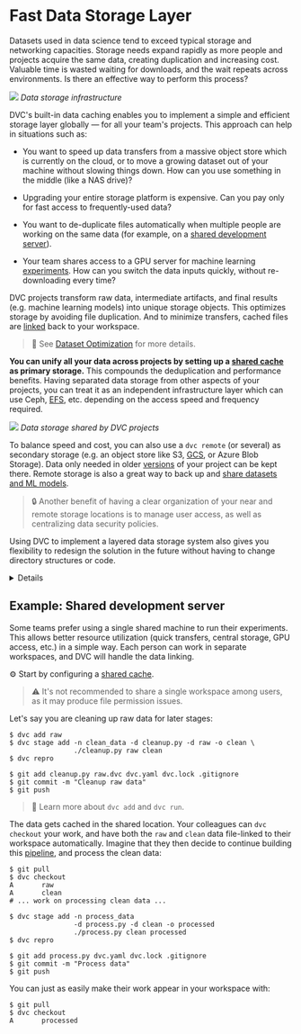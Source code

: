 # Fast Data Storage Layer

Datasets used in data science tend to exceed typical storage and networking
capacities. Storage needs expand rapidly as more people and projects acquire the
same data, creating duplication and increasing cost. Valuable time is wasted
waiting for downloads, and the wait repeats across environments. Is there an
effective way to perform this process?

![](/img/storage-layers.png) _Data storage infrastructure_

DVC's built-in data <abbr>caching</abbr> enables you to implement a simple and
efficient storage layer globally — for all your team's projects. This approach
can help in situations such as:

- You want to speed up data transfers from a massive object store which is
  currently on the cloud, or to move a growing dataset out of your machine
  without slowing things down. How can you use something in the middle (like a
  NAS drive)?

- Upgrading your entire storage platform is expensive. Can you pay only for fast
  access to frequently-used data?

- You want to de-duplicate files automatically when multiple people are working
  on the same data (for example, on a
  [shared development server](#example-shared-development-server)).

- Your team shares access to a GPU server for machine learning
  [experiments](/doc/user-guide/experiment-management). How can you switch the
  data inputs quickly, without re-downloading every time?

<abbr>DVC projects</abbr> transform raw data, intermediate artifacts, and final
results (e.g. machine learning models) into unique storage objects. This
optimizes storage by avoiding file duplication. And to minimize transfers,
<abbr>cached</abbr> files are [linked] back to your <abbr>workspace</abbr>.

> 📖 See [Dataset Optimization](/doc/user-guide/large-dataset-optimization) for
> more details.

[linked]:
  /doc/user-guide/large-dataset-optimization#file-link-types-for-the-dvc-cache

**You can unify all your data across projects by setting up a [shared cache] as
primary storage.** This compounds the deduplication and performance benefits.
Having separated data storage from other aspects of your projects, you can treat
it as an independent infrastructure layer which can use Ceph,
[EFS](https://aws.amazon.com/efs/), etc. depending on the access speed and
frequency required.

![](/img/shared-server.png) _Data storage shared by DVC projects_

<!-- Simplify/ make more general? Not local, symlinks only -->

To balance speed and cost, you can also use a `dvc remote` (or several) as
secondary storage (e.g. an object store like S3,
[GCS](https://cloud.google.com/storage/), or Azure Blob Storage). Data only
needed in older [versions](/doc/use-cases/versioning-data-and-model-files) of
your project can be kept there. Remote storage is also a great way to back up
and [share datasets and ML models](/doc/use-cases/sharing-data-and-model-files).

> 🔒 Another benefit of having a clear organization of your near and remote
> storage locations is to manage user access, as well as centralizing data
> security policies.

Using DVC to implement a layered data storage system also gives you flexibility
to redesign the solution in the future without having to change directory
structures or code.

<details>

## Click to explore a range of advanced implementations

- On one extreme, you can [prepare your data requirements] in a lightweight
  system without mass storage (0 layers).
- Connect a primary storage to your local machine or network to transition into
  a typical (1 layer) working DVC environment.
- Add a complex remote layer by connecting to multiple cloud storage services,
  and backup certain data on different ones (2-layer solution). DVC can
  synchronize them with your <abbr>cache</abbr> when needed.
- On the other end, you can have a single-layer, remote-only architecture, e.g.
  for deploying trained ML models to production applications.

[prepare your data requirements]:
  https://dvc.org/doc/command-reference/add#example-transfer-to-remote-storage

</details>

## Example: Shared development server

Some teams prefer using a single shared machine to run their experiments. This
allows better resource utilization (quick transfers, central storage, GPU
access, etc.) in a simple way. Each person can work in separate
<abbr>workspaces</abbr>, and DVC will handle the data linking.

⚙️ Start by configuring a [shared cache].

[shared cache]: /doc/user-guide/how-to/share-a-dvc-cache

> ⚠️ It's not recommended to share a single workspace among users, as it may
> produce file permission issues.

Let's say you are cleaning up raw data for later stages:

```dvc
$ dvc add raw
$ dvc stage add -n clean_data -d cleanup.py -d raw -o clean \
                ./cleanup.py raw clean
$ dvc repro

$ git add cleanup.py raw.dvc dvc.yaml dvc.lock .gitignore
$ git commit -m "Cleanup raw data"
$ git push
```

> 📖 Learn more about `dvc add` and `dvc run`.

The data gets <abbr>cached</abbr> in the shared location. Your colleagues can
`dvc checkout` your work, and have both the `raw` and `clean` data file-linked
to their workspace automatically. Imagine that they then decide to continue
building this [pipeline](/doc/command-reference/dag), and process the clean
data:

```dvc
$ git pull
$ dvc checkout
A       raw
A       clean
# ... work on processing clean data ...

$ dvc stage add -n process_data
                -d process.py -d clean -o processed
                ./process.py clean processed
$ dvc repro

$ git add process.py dvc.yaml dvc.lock .gitignore
$ git commit -m "Process data"
$ git push
```

You can just as easily make their work appear in your workspace with:

```dvc
$ git pull
$ dvc checkout
A       processed
```
